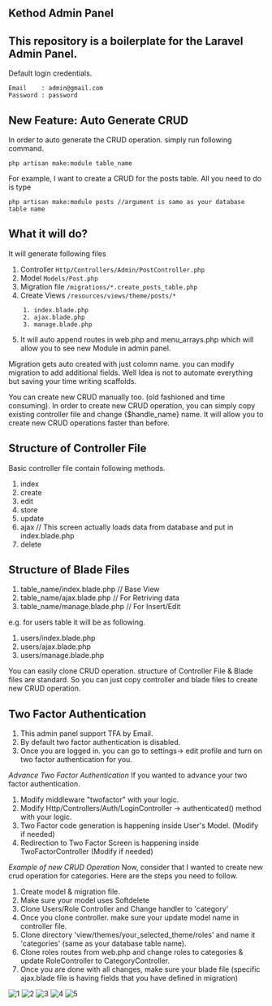 ## Kethod Admin Panel
This repository is a boilerplate for the Laravel Admin Panel.
---
Default login credentials.

```
Email 	 : admin@gmail.com
Password : password
```

New Feature: Auto Generate CRUD
--
In order to auto generate the CRUD operation. simply run following command.

```
php artisan make:module table_name
```

For example, I want to create a CRUD for the posts table. All you need to do is type

```
php artisan make:module posts //argument is same as your database table name
```

What it will do?
--
It will generate following files
1. Controller  `Http/Controllers/Admin/PostController.php`
2. Model `Models/Post.php`
3. Migration file `/migrations/*.create_posts_table.php`
4. Create Views `/resources/views/theme/posts/*`
```
    1. index.blade.php
    2. ajax.blade.php
    3. manage.blade.php
```
5. It will auto append routes in web.php and menu_arrays.php which will allow you to see new Module in admin panel.

Migration gets auto created with just colomn name. you can modify migration to add additional fields. Well Idea is not to automate everything but saving your time writing scaffolds.

You can create new CRUD manually too. (old fashioned and time consuming).
In order to create new CRUD operation, you can simply copy existing controller file and change {$handle_name} name. It will allow you to create new CRUD operations faster than before.

Structure of Controller File
---
Basic controller file contain following methods. 
1. index 
2. create 
3. edit
4. store
5. update
6. ajax // This screen actually loads data from database and put in index.blade.php 
7. delete

Structure of Blade Files
---
1. table_name/index.blade.php // Base View
2. table_name/ajax.blade.php // For Retriving data
3. table_name/manage.blade.php // For Insert/Edit

e.g. for users table it will be as following.
1. users/index.blade.php
2. users/ajax.blade.php
3. users/manage.blade.php

You can easily clone CRUD operation.
structure of Controller File & Blade files are standard. So you can just copy controller and blade files to create new CRUD operation.

Two Factor Authentication
--
1. This admin panel support TFA by Email.
2. By default two factor authentication is disabled.
3. Once you are logged in. you can go to settings-> edit profile and turn on two factor authentication for you.

*Advance Two Factor Authentication*
If you wanted to advance your two factor authentication. 
1. Modify middleware "twofactor" with your logic.
2. Modify Http/Controllers/Auth/LoginController -> authenticated() method with your logic.
3. Two Factor code generation is happening inside User's Model. (Modify if needed)
4. Redirection to Two Factor Screen is happening inside TwoFactorController (Modify if needed)

*Example of new CRUD Operation*
Now, consider that I wanted to create new crud operation for categories. Here are the steps you need to follow.
1. Create model & migration file.
2. Make sure your model uses Softdelete
3. Clone Users/Role Controller and Change handler to 'category'
5. Once you clone controller. make sure your update model name in controller file.
6. Clone directory 'view/themes/your_selected_theme/roles' and name it 'categories' (same as your database table name).
7. Clone roles routes from web.php and change roles to categories & update RoleController to CategoryController.
8. Once you are done with all changes, make sure your blade file (specific ajax.blade file is having fields that you have defined in migration)


![1](https://user-images.githubusercontent.com/13075784/115128421-451bf580-9ffb-11eb-896e-594cf3e901a2.png)
![2](https://user-images.githubusercontent.com/13075784/115128423-464d2280-9ffb-11eb-907a-33cc7553a9b4.png)
![3](https://user-images.githubusercontent.com/13075784/115128424-46e5b900-9ffb-11eb-83f8-9aa3e023b03a.png)
![4](https://user-images.githubusercontent.com/13075784/115128425-46e5b900-9ffb-11eb-9217-43aefa3c463b.png)
![5](https://user-images.githubusercontent.com/13075784/115128426-477e4f80-9ffb-11eb-97d9-b4f58e21027d.png)


